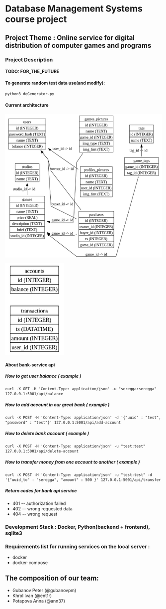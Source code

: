 # Database Management Systems course project

## Project Theme : Online service for digital distribution of computer games and programs

### Project Description

#### TODO: FOR_THE_FUTURE

#### To generate random test data use(and modify):
```
python3 deGenerator.py
```

#### Current architecture
![logical_store_schema](./store-schema.png)

![logical_bank_schema](./bank-schema.png)

#### About bank-service api

##### How to get user balance ( example )
```
curl -X GET -H 'Content-Type: application/json' -u "seregga:seregga" 127.0.0.1:5001/api/balance
```

##### How to add account in our great bank ( example )
```
curl -X POST -H 'Content-Type: application/json' -d '{"uuid" : "test", "password" : "test"}' 127.0.0.1:5001/api/add-account
```

##### How to delete bank account ( example )
```
curl -X POST -H 'Content-Type: application/json' -u "test:test" 127.0.0.1:5001/api/delete-account
```

##### How to transfer money from one account to another ( example )
```
curl -X POST -H 'Content-Type: application/json' -u "test:test" -d '{"uuid_to" : "seregga", "amount" : 500 }' 127.0.0.1:5001/api/transfer
```

##### Return codes for bank api service
  * 401 -- authorization failed
  * 402 -- wrong requested data
  * 404 -- wrong request

### Development Stack : Docker, Python(backend + frontend), sqlite3

### Requirements list for running services on the local server :
  * docker
  * docker-compose

## The composition of our team:
  * Gubanov Peter (@gubanovpm)
  * Khrol Ivan    (@ent1r)
  * Potapova Anna (@ann37)



